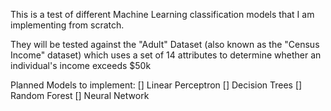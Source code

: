This is a test of different Machine Learning classification models that I am implementing from scratch. 

They will be tested against the "Adult" Dataset (also known as the "Census Income" dataset) which uses a set of 14 attributes to determine whether an individual's income exceeds $50k

Planned Models to implement:
    [] Linear Perceptron
    [] Decision Trees
    [] Random Forest
    [] Neural Network
    